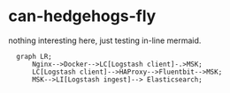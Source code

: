 # can-hedgehogs-fly

nothing interesting here, just testing in-line mermaid.


```mermaid
  graph LR;
      Nginx-->Docker-->LC[Logstash client]-.>MSK;
      LC[Logstash client]-->HAProxy-->Fluentbit-->MSK;
      MSK-->LI[Logstash ingest]--> Elasticsearch;
```

